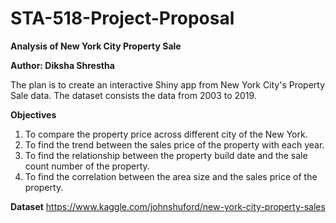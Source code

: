 # STA-518-Project-Proposal

**Analysis of New York City Property Sale**

**Author: Diksha Shrestha**

The plan is to create an interactive Shiny app from New York City's Property Sale data. The dataset consists the data from 2003 to 2019.

**Objectives**
1. To compare the property price across different city of the New York.
2. To find the trend between the sales price of the property with each year. 
3. To find the relationship between the property build date and the sale count number of the property.
4. To find the correlation between the area size and the sales price of the property.

**Dataset**
https://www.kaggle.com/johnshuford/new-york-city-property-sales
